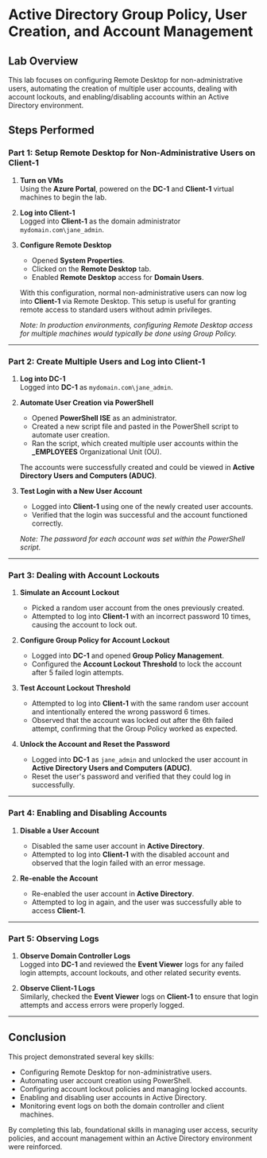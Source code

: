 
# Active Directory Group Policy, User Creation, and Account Management

## Lab Overview
This lab focuses on configuring Remote Desktop for non-administrative users, automating the creation of multiple user accounts, dealing with account lockouts, and enabling/disabling accounts within an Active Directory environment.

## Steps Performed

### Part 1: Setup Remote Desktop for Non-Administrative Users on Client-1

1. **Turn on VMs**  
   Using the **Azure Portal**, powered on the **DC-1** and **Client-1** virtual machines to begin the lab.

2. **Log into Client-1**  
   Logged into **Client-1** as the domain administrator `mydomain.com\jane_admin`.

3. **Configure Remote Desktop**  
   - Opened **System Properties**.
   - Clicked on the **Remote Desktop** tab.
   - Enabled **Remote Desktop** access for **Domain Users**.
   
   With this configuration, normal non-administrative users can now log into **Client-1** via Remote Desktop. This setup is useful for granting remote access to standard users without admin privileges.  
   
   _Note: In production environments, configuring Remote Desktop access for multiple machines would typically be done using Group Policy._

---

### Part 2: Create Multiple Users and Log into Client-1

1. **Log into DC-1**  
   Logged into **DC-1** as `mydomain.com\jane_admin`.

2. **Automate User Creation via PowerShell**  
   - Opened **PowerShell ISE** as an administrator.
   - Created a new script file and pasted in the PowerShell script to automate user creation.
   - Ran the script, which created multiple user accounts within the **_EMPLOYEES** Organizational Unit (OU).
   
   The accounts were successfully created and could be viewed in **Active Directory Users and Computers (ADUC)**.

3. **Test Login with a New User Account**  
   - Logged into **Client-1** using one of the newly created user accounts.
   - Verified that the login was successful and the account functioned correctly.  
   
   _Note: The password for each account was set within the PowerShell script._

---

### Part 3: Dealing with Account Lockouts

1. **Simulate an Account Lockout**  
   - Picked a random user account from the ones previously created.
   - Attempted to log into **Client-1** with an incorrect password 10 times, causing the account to lock out.

2. **Configure Group Policy for Account Lockout**  
   - Logged into **DC-1** and opened **Group Policy Management**.
   - Configured the **Account Lockout Threshold** to lock the account after 5 failed login attempts.

3. **Test Account Lockout Threshold**  
   - Attempted to log into **Client-1** with the same random user account and intentionally entered the wrong password 6 times.
   - Observed that the account was locked out after the 6th failed attempt, confirming that the Group Policy worked as expected.

4. **Unlock the Account and Reset the Password**  
   - Logged into **DC-1** as `jane_admin` and unlocked the user account in **Active Directory Users and Computers (ADUC)**.
   - Reset the user's password and verified that they could log in successfully.

---

### Part 4: Enabling and Disabling Accounts

1. **Disable a User Account**  
   - Disabled the same user account in **Active Directory**.
   - Attempted to log into **Client-1** with the disabled account and observed that the login failed with an error message.

2. **Re-enable the Account**  
   - Re-enabled the user account in **Active Directory**.
   - Attempted to log in again, and the user was successfully able to access **Client-1**.

---

### Part 5: Observing Logs

1. **Observe Domain Controller Logs**  
   Logged into **DC-1** and reviewed the **Event Viewer** logs for any failed login attempts, account lockouts, and other related security events.

2. **Observe Client-1 Logs**  
   Similarly, checked the **Event Viewer** logs on **Client-1** to ensure that login attempts and access errors were properly logged.

---

## Conclusion
This project demonstrated several key skills:
- Configuring Remote Desktop for non-administrative users.
- Automating user account creation using PowerShell.
- Configuring account lockout policies and managing locked accounts.
- Enabling and disabling user accounts in Active Directory.
- Monitoring event logs on both the domain controller and client machines.

By completing this lab, foundational skills in managing user access, security policies, and account management within an Active Directory environment were reinforced.


